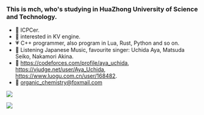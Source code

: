 ### This is mch, who's studying in HuaZhong University of Science and Technology.

- :blue_heart: ICPCer.
- :purple_heart: interested in KV engine.
- :heartpulse: C++ programmer, also program in Lua, Rust, Python and so on.
- :yellow_heart: Listening Japanese Music, favourite singer: Uchida Aya, Matsuda Seiko, Nakamori Akina.
- :heartbeat: https://codeforces.com/profile/aya_uchida, https://vjudge.net/user/Aya_Uchida, https://www.luogu.com.cn/user/168482.
- :email: organic_chemistry@foxmail.com

![](https://github-readme-stats.vercel.app/api?username=sohardforaname&show_icons=true&theme=synthwave)

![](https://github-readme-stats.vercel.app/api/top-langs/?username=sohardforaname&hide=html,css&layout=compact&langs_count=9)

